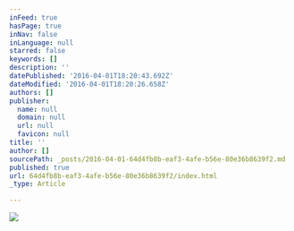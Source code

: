```yaml
---
inFeed: true
hasPage: true
inNav: false
inLanguage: null
starred: false
keywords: []
description: ''
datePublished: '2016-04-01T18:20:43.692Z'
dateModified: '2016-04-01T18:20:26.658Z'
authors: []
publisher:
  name: null
  domain: null
  url: null
  favicon: null
title: ''
author: []
sourcePath: _posts/2016-04-01-64d4fb8b-eaf3-4afe-b56e-80e36b8639f2.md
published: true
url: 64d4fb8b-eaf3-4afe-b56e-80e36b8639f2/index.html
_type: Article

---
```

![](https://the-grid-user-content.s3-us-west-2.amazonaws.com/f4ba5e7b-bb28-40ca-bf6f-433930641d12.jpg)